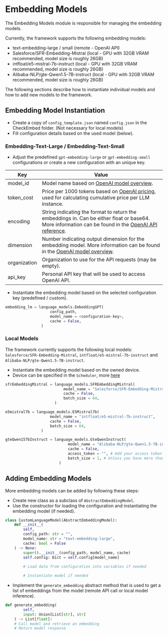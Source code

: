 # Embedding Models

The Embedding Models module is responsible for managing the embedding models.

Currently, the framework supports the following embedding models:
- text-embedding-large / small (remote - OpenAI API)
- Salesforce/SFR-Embedding-Mistral (local - GPU with 32GB VRAM recommended, model size is roughly 26GB)
- intfloat/e5-mistral-7b-instruct (local - GPU with 32GB VRAM recommended, model size is roughly 26GB)
- Alibaba-NLP/gte-Qwen1.5-7B-instruct (local - GPU with 32GB VRAM recommended, model size is roughly 26GB)

The following sections describe how to instantiate individual models and how to add new models to the framework.

## Embedding Model Instantiation
- Create a copy of `config_template.json` named `config.json` in the CheckEmbed folder. (Not necessary for local models)
- Fill configuration details based on the used model (below).

### Embedding-Text-Large / Embedding-Text-Small
- Adjust the predefined `gpt-embedding-large` or `gpt-embedding-small` configurations or create a new configuration with an unique key.

| Key                 | Value                                                                                                                                                                                                                                                                                                                                                               |
|---------------------|---------------------------------------------------------------------------------------------------------------------------------------------------------------------------------------------------------------------------------------------------------------------------------------------------------------------------------------------------------------------|
| model_id            | Model name based on [OpenAI model overview](https://platform.openai.com/docs/models/overview).                                                                                                                                                                                                                                                                      |
| token_cost          | Price per 1000 tokens based on [OpenAI pricing](https://openai.com/pricing), used for calculating cumulative price per LLM instance.                                                                                                                                                                                  |
| encoding            | String indicating the format to return the embeddings in. Can be either float or base64. More information can be found in the [OpenAI API reference](https://platform.openai.com/docs/api-reference/embeddings/create#embeddings-create-encoding_format). |
| dimension           | Number indicating output dimension for the embedding model. More information can be found in the [OpenAI model overview](https://platform.openai.com/docs/models/overview).                                                                                                       |
| organization        | Organization to use for the API requests (may be empty).                                                                                                                                                                                                                                                                                                            |
| api_key             | Personal API key that will be used to access OpenAI API.                                                                                                                                                                                                                                                                                                            |

- Instantiate the embedding model based on the selected configuration key (predefined / custom).
```python
embedding_lm = language_models.EmbeddingGPT(
                    config_path,
                    model_name = <configuration-key>,
                    cache = False,
                )
```

### Local Models
The framework currently supports the following local models: `Salesforce/SFR-Embedding-Mistral`, `intfloat/e5-mistral-7b-instruct` and `Alibaba-NLP/gte-Qwen1.5-7B-instruct`.

- Instantiate the embedding model based on the owned device.
- Device can be specified in the `Scheduler`, more [here](/CheckEmbed/scheduler/scheduler.py)
```python
sfrEmbeddingMistral = language_models.SFREmbeddingMistral(
                          model_name = "Salesforce/SFR-Embedding-Mistral",
                          cache = False,
                          batch_size = 64,
                      )

e5mistral7b = language_models.E5Mistral7b(
                    model_name = "intfloat/e5-mistral-7b-instruct",
                    cache = False,
                    batch_size = 64,
                )

gteQwen157bInstruct = language_models.GteQwenInstruct(
                            model_name = "Alibaba-NLP/gte-Qwen1.5-7B-instruct",
                            cache = False,
                            access_token = "", # Add your access token here (Hugging Face)
                            batch_size = 1, # Unless you have more than 32GB of GPU VRAM at your disposal use 1.
                        )
```

## Adding Embedding Models
More embedding models can be added by following these steps:
- Create new class as a subclass of `AbstractEmbeddingModel`.
- Use the constructor for loading the configuration and instantiating the embedding model (if needed).
```python
class CustomLanguageModel(AbstractEmbeddingModel):
    def __init__(
        self,
        config_path: str = "",
        model_name: str = "text-embedding-large",
        cache: bool = False
    ) -> None:
        super().__init__(config_path, model_name, cache)
        self.config: Dict = self.config[model_name]
        
        # Load data from configuration into variables if needed

        # Instantiate model if needed
```
- Implement the `generate_embedding` abstract method that is used to get a list of embeddings from the model (remote API call or local model inference).
```python
def generate_embedding(
        self,
        input: Union[List[str], str]
    ) -> List[float]:
    # Call model and retrieve an embedding
    # Return model response
```
